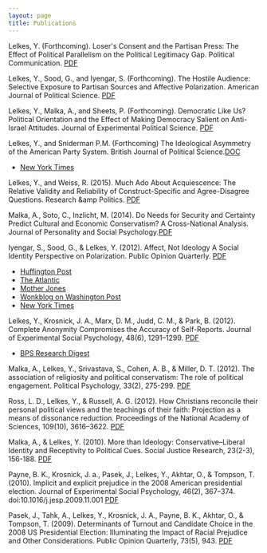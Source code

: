 ```yaml
---
layout: page
title: Publications
---
```


Lelkes, Y. (Forthcoming). Loser's Consent and the Partisan Press: The Effect of Political Parallelism on the Political Legitimacy Gap. Political Communication. [PDF](https://dl.dropboxusercontent.com/u/42416194/published/lelkespolcomparallelism/pdf)

Lelkes, Y., Sood, G., and Iyengar, S. (Forthcoming). The Hostile Audience: Selective Exposure to Partisan Sources and Affective Polarization. American Journal of Political Science. [PDF](https://dl.dropboxusercontent.com/u/42416194/published/hostileaudience.pdf)

Lelkes, Y., Malka, A., and Sheets, P. (Forthcoming). Democratic Like Us? Political Orientation and the Effect of Making Democracy Salient on Anti-Israel Attitudes. Journal of Experimental Political Science. [PDF](https://dl.dropboxusercontent.com/u/42416194/published/demlikeus.pdf)

Lelkes, Y., and Sniderman P.M. (Forthcoming) The Ideological Asymmetry of the American Party System. British Journal of Political Science.[DOC](https://dl.dropboxusercontent.com/u/42416194/published/bjps-lelkessniderman.docx)

*	[New York Times](http://www.nytimes.com/2015/04/22/opinion/obamacare-hands-off-my-medicare.html)

Lelkes, Y., and Weiss, R. (2015). Much Ado About Acquiescence: The Relative Validity and Reliability of Construct-Specific and Agree-Disagree Questions. Research &amp Politics. [PDF](https://dl.dropboxusercontent.com/u/42416194/published/lelkesweitzrap.pdf)

Malka, A., Soto, C., Inzlicht, M. (2014). Do Needs for Security and Certainty Predict Cultural and Economic Conservatism? A Cross-National Analysis. Journal of Personality and Social Psychology.[PDF](https://dl.dropboxusercontent.com/u/42416194/published/Malka-Soto-Inzlicht-Lelkes-in%20press-JPSP.pdf)

Iyengar, S., Sood, G., &amp; Lelkes, Y. (2012). Affect, Not Ideology A Social Identity Perspective on Polarization. Public Opinion Quarterly. [PDF](https://dl.dropboxusercontent.com/u/42416194/published/Public-Opin-Q-2012-Iyengar-poq_nfs038.pdf)

*   [Huffington Post ](http://www.huffingtonpost.com/peggy-drexler/the-art-of-sleeping-with_b_2029920.html)
*   [The Atlantic](http://www.theatlantic.com/politics/archive/2012/09/really-would-you-let-your-daughter-marry-a-democrat/262959/)
*   [Mother Jones](http://www.motherjones.com/kevin-drum/2012/09/you-hate-me-now-colorful-chart)
*   [Wonkblog on Washington Post](http://www.washingtonpost.com/blogs/wonkblog/wp/2013/01/06/the-words-hurt-model-of-polarization/?wprss=rss_ezra-klein)
* [New York Times](http://www.nytimes.com/2015/01/28/opinion/how-did-politics-get-so-personal.html)

Lelkes, Y., Krosnick, J. A., Marx, D. M., Judd, C. M., &amp; Park, B. (2012). Complete Anonymity Compromises the Accuracy of Self-Reports. Journal of Experimental Social Psychology, 48(6), 1291–1299. [PDF](https://dl.dropboxusercontent.com/u/42416194/published/2008_jesp_payne_implicit.pdf)

*   [BPS Research Digest](http://bps-research-digest.blogspot.nl/2012/10/anonymity-may-spoil-accuracy-of-data.html)

Malka, A., Lelkes, Y., Srivastava, S., Cohen, A. B., &amp; Miller, D. T. (2012). The association of religiosity and political conservatism: The role of political engagement. Political Psychology, 33(2), 275-299. [PDF](https://dl.dropboxusercontent.com/u/42416194/published/Malka-et-al.-2012-Political-Psychology-2.pdf)

Ross, L. D., Lelkes, Y., &amp; Russell, A. G. (2012). How Christians reconcile their personal political views and the teachings of their faith: Projection as a means of dissonance reduction. Proceedings of the National Academy of Sciences, 109(10), 3616–3622. [PDF](https://dl.dropboxusercontent.com/u/42416194/published/PNAS-2012-Ross-3616-22.pdf)

Malka, A., &amp; Lelkes, Y. (2010). More than Ideology: Conservative–Liberal Identity and Receptivity to Political Cues. Social Justice Research, 23(2-3), 156-188. [PDF](https://dl.dropboxusercontent.com/u/42416194/published/morethanideology.pdf)

Payne, B. K., Krosnick, J. a., Pasek, J., Lelkes, Y., Akhtar, O., &amp; Tompson, T. (2010). Implicit and explicit prejudice in the 2008 American presidential election. Journal of Experimental Social Psychology, 46(2), 367–374. doi:10.1016/j.jesp.2009.11.001 [PDF](https://dl.dropboxusercontent.com/u/42416194/published/2008_jesp_payne_implicit.pdf)

Pasek, J., Tahk, A., Lelkes, Y., Krosnick, J. A., Payne, B. K., Akhtar, O., &amp; Tompson, T. (2009). Determinants of Turnout and Candidate Choice in the 2008 US Presidential Election: Illuminating the Impact of Racial Prejudice and Other Considerations. Public Opinion Quarterly, 73(5), 943. [PDF](https://dl.dropboxusercontent.com/u/42416194/published/2008_poq_pasek_determinants.pdf)
